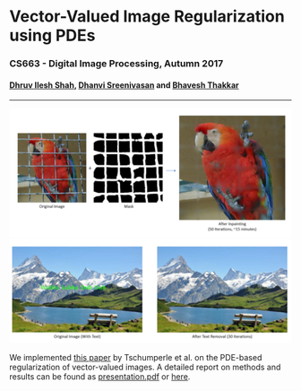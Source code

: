 # Vector-Valued Image Regularization using PDEs

### CS663 - Digital Image Processing, Autumn 2017
#### [Dhruv Ilesh Shah](https://github.com/PrieureDeSion/), [Dhanvi Sreenivasan](https://github.com/dhanvi97) and [Bhavesh Thakkar](https://github.com/bhavesh2109)
<hr>



![Inpainting](Results/parrot.png)
![Text Removal](Results/swiss-text.png)


We implemented [this paper](http://ieeexplore.ieee.org/document/1401905/) by Tschumperle et al. on the PDE-based regularization of vector-valued images. A detailed report on methods and results can be found as [presentation.pdf](presentation.pdf) or [here](https://1drv.ms/p/s!ArBhB_fWzdvv90E0VYxRTfclPE3s).
